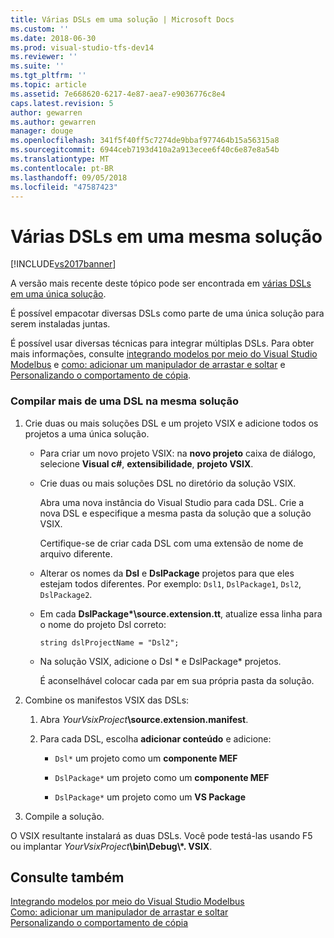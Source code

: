 ```yaml
---
title: Várias DSLs em uma solução | Microsoft Docs
ms.custom: ''
ms.date: 2018-06-30
ms.prod: visual-studio-tfs-dev14
ms.reviewer: ''
ms.suite: ''
ms.tgt_pltfrm: ''
ms.topic: article
ms.assetid: 7e668620-6217-4e87-aea7-e9036776c8e4
caps.latest.revision: 5
author: gewarren
ms.author: gewarren
manager: douge
ms.openlocfilehash: 341f5f40ff5c7274de9bbaf977464b15a56315a8
ms.sourcegitcommit: 6944ceb7193d410a2a913ecee6f40c6e87e8a54b
ms.translationtype: MT
ms.contentlocale: pt-BR
ms.lasthandoff: 09/05/2018
ms.locfileid: "47587423"
---
```

# <a name="multiple-dsls-in-one-solution"></a>Várias DSLs em uma mesma solução
[!INCLUDE[vs2017banner](../includes/vs2017banner.md)]

A versão mais recente deste tópico pode ser encontrada em [várias DSLs em uma única solução](https://docs.microsoft.com/visualstudio/modeling/multiple-dsls-in-one-solution).  
  
É possível empacotar diversas DSLs como parte de uma única solução para serem instaladas juntas.  
  
 É possível usar diversas técnicas para integrar múltiplas DSLs. Para obter mais informações, consulte [integrando modelos por meio do Visual Studio Modelbus](../modeling/integrating-models-by-using-visual-studio-modelbus.md) e [como: adicionar um manipulador de arrastar e soltar](../modeling/how-to-add-a-drag-and-drop-handler.md) e [Personalizando o comportamento de cópia](../modeling/customizing-copy-behavior.md).  
  
### <a name="to-build-more-than-one-dsl-in-the-same-solution"></a>Compilar mais de uma DSL na mesma solução  
  
1.  Crie duas ou mais soluções DSL e um projeto VSIX e adicione todos os projetos a uma única solução.  
  
    -   Para criar um novo projeto VSIX: na **novo projeto** caixa de diálogo, selecione **Visual c#**, **extensibilidade**, **projeto VSIX**.  
  
    -   Crie duas ou mais soluções DSL no diretório da solução VSIX.  
  
         Abra uma nova instância do Visual Studio para cada DSL. Crie a nova DSL e especifique a mesma pasta da solução que a solução VSIX.  
  
         Certifique-se de criar cada DSL com uma extensão de nome de arquivo diferente.  
  
    -   Alterar os nomes da **Dsl** e **DslPackage** projetos para que eles estejam todos diferentes. Por exemplo: `Dsl1`, `DslPackage1`, `Dsl2`, `DslPackage2`.  
  
    -   Em cada **DslPackage\*\source.extension.tt**, atualize essa linha para o nome do projeto Dsl correto:  
  
         `string dslProjectName = "Dsl2";`  
  
    -   Na solução VSIX, adicione o Dsl * e DslPackage\* projetos.  
  
         É aconselhável colocar cada par em sua própria pasta da solução.  
  
2.  Combine os manifestos VSIX das DSLs:  
  
    1.  Abra _YourVsixProject_**\source.extension.manifest**.  
  
    2.  Para cada DSL, escolha **adicionar conteúdo** e adicione:  
  
        -   `Dsl*` um projeto como um **componente MEF**  
  
        -   `DslPackage*` um projeto como um **componente MEF**  
  
        -   `DslPackage*` um projeto como um **VS Package**  
  
3.  Compile a solução.  
  
 O VSIX resultante instalará as duas DSLs. Você pode testá-las usando F5 ou implantar _YourVsixProject_**\bin\Debug\\\*. VSIX**.  
  
## <a name="see-also"></a>Consulte também  
 [Integrando modelos por meio do Visual Studio Modelbus](../modeling/integrating-models-by-using-visual-studio-modelbus.md)   
 [Como: adicionar um manipulador de arrastar e soltar](../modeling/how-to-add-a-drag-and-drop-handler.md)   
 [Personalizando o comportamento de cópia](../modeling/customizing-copy-behavior.md)



